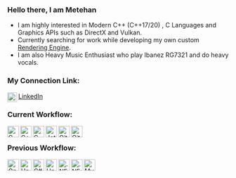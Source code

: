 ### Hello there, I am Metehan

- I am highly interested in Modern C++ (C++17/20) , C Languages and Graphics APIs such as DirectX and Vulkan.
- Currently searching for work while developing my own custom [Rendering Engine](https://github.com/mtuncbilek95/Strand-Renderer).
- I am also Heavy Music Enthusiast who play Ibanez RG7321 and do heavy vocals.

### My Connection Link:
<img align="left" alt="codeSTACKr | LinkedIn" width="22px" src="https://cdn.jsdelivr.net/gh/devicons/devicon/icons/linkedin/linkedin-original.svg" />[LinkedIn](https://www.linkedin.com/in/metehan-tun%C3%A7bilek-8527a9136/)
<br />

### Current Workflow:
<img align="left" alt="C" width="26px" src="https://cdn.jsdelivr.net/gh/devicons/devicon/icons/c/c-original.svg" />
<img align="left" alt="C++" width="26px" src="https://cdn.jsdelivr.net/gh/devicons/devicon/icons/cplusplus/cplusplus-original.svg" />
<img align="left" alt="CMAKE" width="26px" src="https://cdn.jsdelivr.net/gh/devicons/devicon/icons/cmake/cmake-original.svg" />
<img align="left" alt="JetBrains" width="26px" src="https://cdn.jsdelivr.net/gh/devicons/devicon/icons/jetbrains/jetbrains-original.svg" />
<img align="left" alt="Git" width="26px"src="https://cdn.jsdelivr.net/gh/devicons/devicon/icons/git/git-original-wordmark.svg" />
<img align="left" alt="GitHub" width="26px"src="https://cdn.jsdelivr.net/gh/devicons/devicon/icons/github/github-original.svg" />

<br />

### Previous Workflow:
<img align="left" alt="OpenGL" width="26px" src="https://cdn.jsdelivr.net/gh/devicons/devicon/icons/opengl/opengl-original.svg" />
<img align="left" alt="UnrealEngine" width="26px"src="https://cdn.jsdelivr.net/gh/devicons/devicon/icons/unrealengine/unrealengine-original.svg" />
<img align="left" alt="C#" width="26px" src="https://cdn.jsdelivr.net/gh/devicons/devicon/icons/csharp/csharp-original.svg" />
<img align="left" alt="Unity Engine" width="26px"src="https://cdn.jsdelivr.net/gh/devicons/devicon/icons/unity/unity-original.svg" />
<img align="left" alt=".NET" width="26px"src="https://cdn.jsdelivr.net/gh/devicons/devicon/icons/dotnetcore/dotnetcore-original.svg" />
<img align="left" alt=".NET Core" width="26px" src="https://cdn.jsdelivr.net/gh/devicons/devicon/icons/dot-net/dot-net-original-wordmark.svg" />
<img align="left" alt="MySQL" width="26px" src="https://cdn.jsdelivr.net/gh/devicons/devicon/icons/mysql/mysql-plain-wordmark.svg" />
<br />
